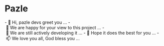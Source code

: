  # Pazle
 - 👋 Hi, pazle devs greet you ... 
 - 👀 We are happy for your view to this project ... 
 - 🌱 We are still actively developing it ... 
 - 💞️ Hope it does the best for you ... 
 - 📫 We love you all, God bless you ... 
  
 <!---pazle/pazle is a ✨ special ✨ repository because its `README.md` (this file) appears on your GitHub profile. 
 You can click the Preview link to take a look at your changes. 
 --->
